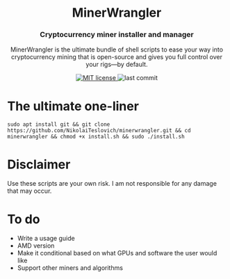 <h1 align="center">
  MinerWrangler
</h1>

<h3 align="center">
  Cryptocurrency miner installer and manager
</h3>

<p align="center">
  MinerWrangler is the ultimate bundle of shell scripts to ease your way into cryptocurrency mining that is open-source and gives you full control over your rigs—by default.
</p>

<p align="center">
  <a href="https://github.com/NikolaiTeslovich/minerwrangler/blob/main/LICENSE">
    <img alt="MIT license" src="https://img.shields.io/github/license/NikolaiTeslovich/minerwrangler">
  </a>

  <img alt="last commit" src=https://img.shields.io/github/last-commit/NikolaiTeslovich/minerwrangler>
</p>

# The ultimate one-liner
```
sudo apt install git && git clone https://github.com/NikolaiTeslovich/minerwrangler.git && cd minerwrangler && chmod +x install.sh && sudo ./install.sh
```

# Disclaimer
Use these scripts are your own risk. I am not responsible for any damage that may occur.

# To do
* Write a usage guide
* AMD version
* Make it conditional based on what GPUs and software the user would like
* Support other miners and algorithms
